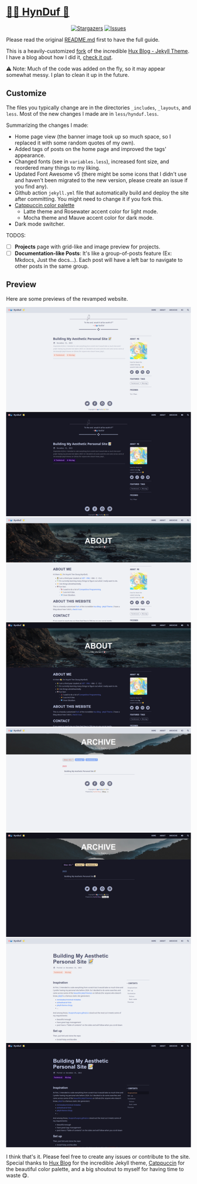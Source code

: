 [🌸🐳 HynDuf 👋](https://hynduf.github.io)
================================

<p align="center">
	<a href="https://github.com/HynDuf/hynduf.github.io/stargazers">
		<img alt="Stargazers" src="https://img.shields.io/github/stars/HynDuf/hynduf.github.io?style=for-the-badge&logo=starship&color=C9CBFF&logoColor=D9E0EE&labelColor=302D41"></a>
	<a href="https://github.com/HynDuf/hynduf.github.io/issues">
		<img alt="Issues" src="https://img.shields.io/github/issues/HynDuf/hynduf.github.io?style=for-the-badge&logo=gitbook&color=B5E8E0&logoColor=D9E0EE&labelColor=302D41"></a>
</p>


Please read the original [README.md](https://github.com/Huxpro/huxpro.github.io) first to have the full guide.

This is a heavily-customized [fork](https://github.com/HynDuf/hynduf.github.io) of the incredible [Hux Blog - Jekyll Theme](https://github.com/Huxpro/huxpro.github.io). I have a blog about how I did it, [check it out](https://hynduf.github.io/2023/12/31/building-my-aesthetic-personal-site/).

⚠️  Note: Much of the code was added on the fly, so it may appear somewhat messy. I plan to clean it up in the future.
## Customize
The files you typically change are in the directories `_includes`, `_layouts`, and `less`. Most of the new changes I made are in `less/hynduf.less`.

Summarizing the changes I made:
- Home page view (the banner image took up so much space, so I replaced it with some random quotes of my own).
- Added tags of posts on the home page and improved the tags' appearance.
- Changed fonts (see in `variables.less`), increased font size, and reordered many things to my liking.
- Updated Font Awesome v5 (there might be some icons that I didn't use and haven't been migrated to the new version, please create an issue if you find any).
- Github action `jekyll.yml` file that automatically build and deploy the site after committing. You might need to change it if you fork this.
- [Catppuccin color palette](https://github.com/catppuccin/catppuccin)
    - Latte theme and Rosewater accent color for light mode.
    - Mocha theme and Mauve accent color for dark mode.
- Dark mode switcher.

TODOS:
- [ ] **Projects** page with grid-like and image preview for projects.
- [ ] **Documentation-like Posts**: It's like a group-of-posts feature (Ex: Mkdocs, Just the docs...). Each post will have a left bar to navigate to other posts in the same group.

## Preview
Here are some previews of the revamped website.

![home-light](assets/home-light.png)
![home-dark](assets/home-dark.png)
![about-light](assets/about-light.png)
![about-dark](assets/about-dark.png)
![archive-light](assets/archive-light.png)
![archive-dark](assets/archive-dark.png)
![post-light](assets/post-light.png)
![post-dark](assets/post-dark.png)

I think that's it. Please feel free to create any issues or contribute to the site. Special thanks to [Hux Blog](https://github.com/Huxpro/huxpro.github.io) for the incredible Jekyll theme, [Catppuccin](https://github.com/catppuccin/catppuccin) for the beautiful color palette, and a big shoutout to myself for having time to waste 😋.
